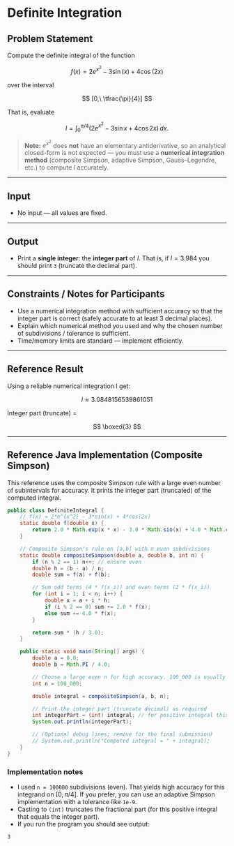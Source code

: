 
# Definite Integration 

## Problem Statement

Compute the definite integral of the function

$$
f(x) = 2e^{x^2} - 3\sin(x) + 4\cos(2x)
$$

over the interval

$$
[0,\ \tfrac{\pi}{4}]
$$

That is, evaluate

$$
I = \int_{0}^{\pi/4} \big(2e^{x^2} - 3\sin x + 4\cos 2x\big)\,dx.
$$

> **Note:** $e^{x^2}$ does **not** have an elementary antiderivative, so an analytical closed-form is not expected — you must use a **numerical integration method** (composite Simpson, adaptive Simpson, Gauss–Legendre, etc.) to compute $I$ accurately.

---

## Input

* No input — all values are fixed.

---

## Output

* Print a **single integer**: the **integer part** of $I$.
  That is, if $I = 3.984$ you should print `3` (truncate the decimal part).

---

## Constraints / Notes for Participants

* Use a numerical integration method with sufficient accuracy so that the integer part is correct (safely accurate to at least 3 decimal places).
* Explain which numerical method you used and why the chosen number of subdivisions / tolerance is sufficient.
* Time/memory limits are standard — implement efficiently.

---

## Reference Result

Using a reliable numerical integration I get:

$$
I \approx 3.0848156539861051
$$

Integer part (truncate) =

$$
\boxed{3}
$$

---

## Reference Java Implementation (Composite Simpson)

This reference uses the composite Simpson rule with a large even number of subintervals for accuracy. It prints the integer part (truncated) of the computed integral.

```java
public class DefiniteIntegral {
    // f(x) = 2*e^{x^2} - 3*sin(x) + 4*cos(2x)
    static double f(double x) {
        return 2.0 * Math.exp(x * x) - 3.0 * Math.sin(x) + 4.0 * Math.cos(2.0 * x);
    }

    // Composite Simpson's rule on [a,b] with n even subdivisions
    static double compositeSimpson(double a, double b, int n) {
        if (n % 2 == 1) n++; // ensure even
        double h = (b - a) / n;
        double sum = f(a) + f(b);

        // Sum odd terms (4 * f(x_i)) and even terms (2 * f(x_i))
        for (int i = 1; i < n; i++) {
            double x = a + i * h;
            if (i % 2 == 0) sum += 2.0 * f(x);
            else sum += 4.0 * f(x);
        }

        return sum * (h / 3.0);
    }

    public static void main(String[] args) {
        double a = 0.0;
        double b = Math.PI / 4.0;

        // Choose a large even n for high accuracy. 100_000 is usually safe here.
        int n = 100_000;

        double integral = compositeSimpson(a, b, n);

        // Print the integer part (truncate decimal) as required
        int integerPart = (int) integral; // for positive integral this truncates toward zero
        System.out.println(integerPart);

        // (Optional debug lines; remove for the final submission)
        // System.out.println("Computed integral = " + integral);
    }
}
```

### Implementation notes

* I used `n = 100000` subdivisions (even). That yields high accuracy for this integrand on $[0,\pi/4]$. If you prefer, you can use an adaptive Simpson implementation with a tolerance like `1e-9`.
* Casting to `(int)` truncates the fractional part (for this positive integral that equals the integer part).
* If you run the program you should see output:

```
3
```


